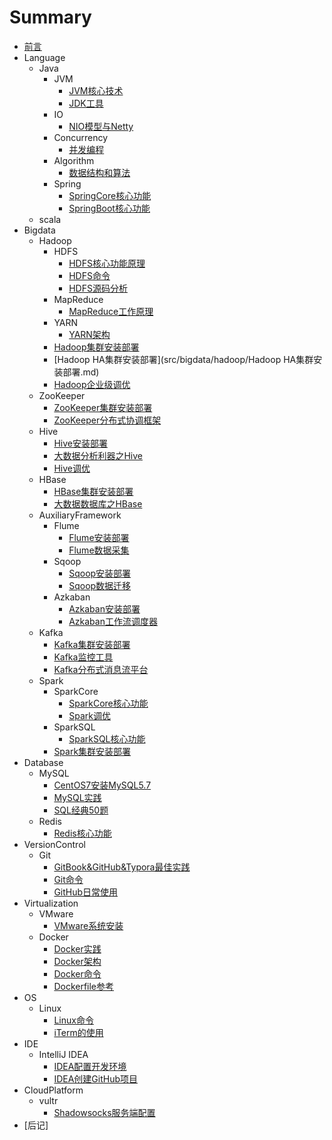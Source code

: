 # Summary

* [前言](README.md)
* Language
    * Java
        * JVM
            * [JVM核心技术](src/language/java/jvm/JVM核心技术.md)
            * [JDK工具](src/language/java/jvm/JDK工具.md)
        * IO
            * [NIO模型与Netty](src/language/java/io/NIO模型与Netty.md)
        * Concurrency
            * [并发编程](src/language/java/concurrency/并发编程.md)
        * Algorithm
            * [数据结构和算法](src/language/java/algorithm/数据结构和算法.md)
        * Spring
            * [SpringCore核心功能](src/language/java/spring/SpringCore核心功能.md)
            * [SpringBoot核心功能](src/language/java/spring/SpringBoot核心功能.md)
    * scala
* Bigdata
    * Hadoop
        * HDFS
            * [HDFS核心功能原理](src/bigdata/hadoop/hdfs/HDFS核心功能原理.md)
            * [HDFS命令](src/bigdata/hadoop/hdfs/HDFS命令.md)
            * [HDFS源码分析](src/bigdata/hadoop/hdfs/HDFS源码分析.md)
        * MapReduce
            * [MapReduce工作原理](src/bigdata/hadoop/mapreduce/MapReduce工作原理.md)
        * YARN
            * [YARN架构](src/bigdata/hadoop/yarn/YARN架构.md)
        * [Hadoop集群安装部署](src/bigdata/hadoop/Hadoop集群安装部署.md)
        * [Hadoop HA集群安装部署](src/bigdata/hadoop/Hadoop HA集群安装部署.md)
        * [Hadoop企业级调优](src/bigdata/hadoop/Hadoop企业级调优.md)
    * ZooKeeper
        * [ZooKeeper集群安装部署](src/bigdata/zookeeper/ZooKeeper集群安装部署.md)
        * [ZooKeeper分布式协调框架](src/bigdata/zookeeper/ZooKeeper分布式协调框架.md)
    * Hive
        * [Hive安装部署](src/bigdata/hive/Hive安装部署.md)
        * [大数据分析利器之Hive](src/bigdata/hive/大数据分析利器之Hive.md)
        * [Hive调优](src/bigdata/hive/Hive调优.md)
    * HBase
        * [HBase集群安装部署](src/bigdata/hbase/HBase集群安装部署.md)
        * [大数据数据库之HBase](src/bigdata/hbase/大数据数据库之HBase.md)
    * AuxiliaryFramework
        * Flume
            * [Flume安装部署](src/bigdata/auxiliaryframework/flume/Flume安装部署.md)
            * [Flume数据采集](src/bigdata/auxiliaryframework/flume/Flume数据采集.md)
        * Sqoop
            * [Sqoop安装部署](src/bigdata/auxiliaryframework/sqoop/Sqoop安装部署.md)
            * [Sqoop数据迁移](src/bigdata/auxiliaryframework/sqoop/Sqoop数据迁移.md)
        * Azkaban
            * [Azkaban安装部署](src/bigdata/auxiliaryframework/azkaban/Azkaban安装部署.md)
            * [Azkaban工作流调度器](src/bigdata/auxiliaryframework/azkaban/Azkaban工作流调度器.md)
    * Kafka
        * [Kafka集群安装部署](src/bigdata/kafka/Kafka集群安装部署.md)
        * [Kafka监控工具](src/bigdata/kafka/Kafka监控工具.md)
        * [Kafka分布式消息流平台](src/bigdata/kafka/Kafka分布式消息流平台.md)
    * Spark
        * SparkCore
            * [SparkCore核心功能](src/bigdata/spark/sparkcore/SparkCore核心功能.md)
            * [Spark调优](src/bigdata/spark/sparkcore/Spark调优.md)
        * SparkSQL
            * [SparkSQL核心功能](src/bigdata/spark/sparksql/SparkSQL核心功能.md)
        * [Spark集群安装部署](src/bigdata/spark/Spark集群安装部署.md)
* Database
    * MySQL
        * [CentOS7安装MySQL5.7](src/database/mysql/CentOS7安装MySQL5.7.md)
        * [MySQL实践](src/database/mysql/MySQL实践.md)
        * [SQL经典50题](src/database/mysql/SQL经典50题.md)
    * Redis
        * [Redis核心功能](src/database/redis/Redis核心功能.md)
* VersionControl
    * Git
        * [GitBook&GitHub&Typora最佳实践](src/versioncontrol/git/GitBook&GitHub&Typora最佳实践.md)
        * [Git命令](src/versioncontrol/git/Git命令.md)
        * [GitHub日常使用](src/versioncontrol/git/GitHub日常使用.md)
* Virtualization
    * VMware
        * [VMware系统安装](src/virtualization/vmware/VMware系统安装.md)
    * Docker
        * [Docker实践](src/virtualization/docker/Docker实践.md)
        * [Docker架构](src/virtualization/docker/Docker架构.md)
        * [Docker命令](src/virtualization/docker/Docker命令.md)
        * [Dockerfile参考](src/virtualization/docker/Dockerfile参考.md)
* OS
    * Linux
        * [Linux命令](src/os/linux/Linux命令.md)
        * [iTerm的使用](src/os/linux/iTerm的使用.md)
* IDE
    * IntelliJ IDEA
        * [IDEA配置开发环境](src/ide/intellijidea/IDEA配置开发环境.md)
        * [IDEA创建GitHub项目](src/ide/intellijidea/IDEA创建GitHub项目.md)
* CloudPlatform
    * vultr
        * [Shadowsocks服务端配置](src/cloudplatform/vultr/Shadowsocks服务端配置.md)
* [后记]

